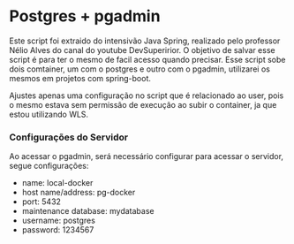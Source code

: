 # Postgres + pgadmin

Este script foi extraido do intensivão Java Spring, realizado pelo professor Nélio Alves do canal do youtube DevSuperirior.
O objetivo de salvar esse script é para ter o mesmo de facil acesso quando precisar. Esse script sobe dois comtainer, um com
o postgres e outro com o pgadmin, utilizarei os mesmos em projetos com spring-boot.

Ajustes apenas uma configuração no script que é relacionado ao user, pois o mesmo estava sem permissão de execução ao subir o container,
ja que estou utilizando WLS.

### Configurações do Servidor

Ao acessar o pgadmin, será necessário configurar para acessar o servidor, segue configurações:

- name: local-docker
- host name/address: pg-docker
- port: 5432
- maintenance database: mydatabase
- username: postgres
- password: 1234567
